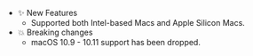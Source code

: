 -   ✨ New Features
    -   Supported both Intel-based Macs and Apple Silicon Macs.
-   💥 Breaking changes
    -   macOS 10.9 - 10.11 support has been dropped.
